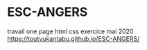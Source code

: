 # ESC-ANGERS

travail one page html css
exercice mai 2020
https://toutvukantabu.github.io/ESC-ANGERS/

